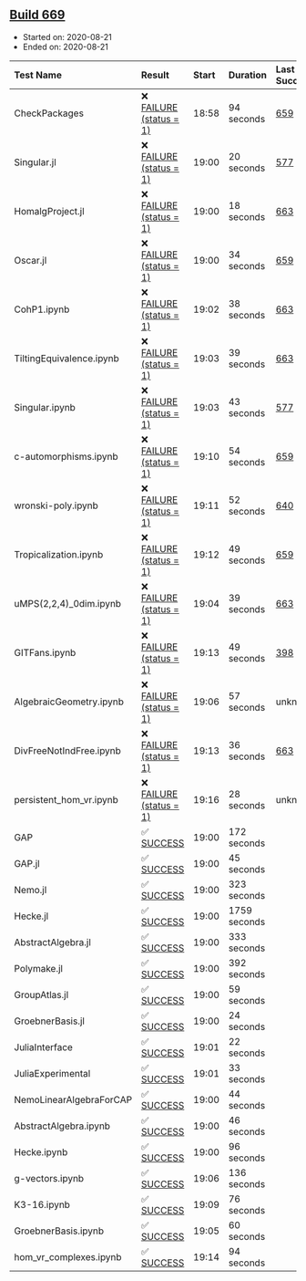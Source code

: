 ## [Build 669](https://oscarci.mathematik.uni-kl.de/job/oscar-stable/669/)

* Started on: 2020-08-21
* Ended on: 2020-08-21

| Test Name    | Result | Start | Duration | Last Success | First Failure |
|:-------------|:-------|:------|:---------|:-------------|:--------------|
| CheckPackages | ❌ [FAILURE (status = 1)](https://oscarci.mathematik.uni-kl.de/job/oscar-stable/669/artifact/logs/build-669/CheckPackages.log) | 18:58 | 94 seconds | [659](https://oscarci.mathematik.uni-kl.de/job/oscar-stable/659/) | [660](https://oscarci.mathematik.uni-kl.de/job/oscar-stable/660/) |
| Singular.jl | ❌ [FAILURE (status = 1)](https://oscarci.mathematik.uni-kl.de/job/oscar-stable/669/artifact/logs/build-669/Singular.jl.log) | 19:00 | 20 seconds | [577](https://oscarci.mathematik.uni-kl.de/job/oscar-stable/577/) | [578](https://oscarci.mathematik.uni-kl.de/job/oscar-stable/578/) |
| HomalgProject.jl | ❌ [FAILURE (status = 1)](https://oscarci.mathematik.uni-kl.de/job/oscar-stable/669/artifact/logs/build-669/HomalgProject.jl.log) | 19:00 | 18 seconds | [663](https://oscarci.mathematik.uni-kl.de/job/oscar-stable/663/) | [664](https://oscarci.mathematik.uni-kl.de/job/oscar-stable/664/) |
| Oscar.jl | ❌ [FAILURE (status = 1)](https://oscarci.mathematik.uni-kl.de/job/oscar-stable/669/artifact/logs/build-669/Oscar.jl.log) | 19:00 | 34 seconds | [659](https://oscarci.mathematik.uni-kl.de/job/oscar-stable/659/) | [660](https://oscarci.mathematik.uni-kl.de/job/oscar-stable/660/) |
| CohP1.ipynb | ❌ [FAILURE (status = 1)](https://oscarci.mathematik.uni-kl.de/job/oscar-stable/669/artifact/logs/build-669/CohP1.ipynb.log) | 19:02 | 38 seconds | [663](https://oscarci.mathematik.uni-kl.de/job/oscar-stable/663/) | [664](https://oscarci.mathematik.uni-kl.de/job/oscar-stable/664/) |
| TiltingEquivalence.ipynb | ❌ [FAILURE (status = 1)](https://oscarci.mathematik.uni-kl.de/job/oscar-stable/669/artifact/logs/build-669/TiltingEquivalence.ipynb.log) | 19:03 | 39 seconds | [663](https://oscarci.mathematik.uni-kl.de/job/oscar-stable/663/) | [664](https://oscarci.mathematik.uni-kl.de/job/oscar-stable/664/) |
| Singular.ipynb | ❌ [FAILURE (status = 1)](https://oscarci.mathematik.uni-kl.de/job/oscar-stable/669/artifact/logs/build-669/Singular.ipynb.log) | 19:03 | 43 seconds | [577](https://oscarci.mathematik.uni-kl.de/job/oscar-stable/577/) | [578](https://oscarci.mathematik.uni-kl.de/job/oscar-stable/578/) |
| c-automorphisms.ipynb | ❌ [FAILURE (status = 1)](https://oscarci.mathematik.uni-kl.de/job/oscar-stable/669/artifact/logs/build-669/c-automorphisms.ipynb.log) | 19:10 | 54 seconds | [659](https://oscarci.mathematik.uni-kl.de/job/oscar-stable/659/) | [660](https://oscarci.mathematik.uni-kl.de/job/oscar-stable/660/) |
| wronski-poly.ipynb | ❌ [FAILURE (status = 1)](https://oscarci.mathematik.uni-kl.de/job/oscar-stable/669/artifact/logs/build-669/wronski-poly.ipynb.log) | 19:11 | 52 seconds | [640](https://oscarci.mathematik.uni-kl.de/job/oscar-stable/640/) | [641](https://oscarci.mathematik.uni-kl.de/job/oscar-stable/641/) |
| Tropicalization.ipynb | ❌ [FAILURE (status = 1)](https://oscarci.mathematik.uni-kl.de/job/oscar-stable/669/artifact/logs/build-669/Tropicalization.ipynb.log) | 19:12 | 49 seconds | [659](https://oscarci.mathematik.uni-kl.de/job/oscar-stable/659/) | [660](https://oscarci.mathematik.uni-kl.de/job/oscar-stable/660/) |
| uMPS(2,2,4)_0dim.ipynb | ❌ [FAILURE (status = 1)](https://oscarci.mathematik.uni-kl.de/job/oscar-stable/669/artifact/logs/build-669/uMPS-2-2-4-_0dim.ipynb.log) | 19:04 | 39 seconds | [663](https://oscarci.mathematik.uni-kl.de/job/oscar-stable/663/) | [664](https://oscarci.mathematik.uni-kl.de/job/oscar-stable/664/) |
| GITFans.ipynb | ❌ [FAILURE (status = 1)](https://oscarci.mathematik.uni-kl.de/job/oscar-stable/669/artifact/logs/build-669/GITFans.ipynb.log) | 19:13 | 49 seconds | [398](https://oscarci.mathematik.uni-kl.de/job/oscar-stable/398/) | [399](https://oscarci.mathematik.uni-kl.de/job/oscar-stable/399/) |
| AlgebraicGeometry.ipynb | ❌ [FAILURE (status = 1)](https://oscarci.mathematik.uni-kl.de/job/oscar-stable/669/artifact/logs/build-669/AlgebraicGeometry.ipynb.log) | 19:06 | 57 seconds | unknown | unknown |
| DivFreeNotIndFree.ipynb | ❌ [FAILURE (status = 1)](https://oscarci.mathematik.uni-kl.de/job/oscar-stable/669/artifact/logs/build-669/DivFreeNotIndFree.ipynb.log) | 19:13 | 36 seconds | [663](https://oscarci.mathematik.uni-kl.de/job/oscar-stable/663/) | [664](https://oscarci.mathematik.uni-kl.de/job/oscar-stable/664/) |
| persistent_hom_vr.ipynb | ❌ [FAILURE (status = 1)](https://oscarci.mathematik.uni-kl.de/job/oscar-stable/669/artifact/logs/build-669/persistent_hom_vr.ipynb.log) | 19:16 | 28 seconds | unknown | unknown |
| GAP | ✅ [SUCCESS](https://oscarci.mathematik.uni-kl.de/job/oscar-stable/669/artifact/logs/build-669/GAP.log) | 19:00 | 172 seconds |  |  |
| GAP.jl | ✅ [SUCCESS](https://oscarci.mathematik.uni-kl.de/job/oscar-stable/669/artifact/logs/build-669/GAP.jl.log) | 19:00 | 45 seconds |  |  |
| Nemo.jl | ✅ [SUCCESS](https://oscarci.mathematik.uni-kl.de/job/oscar-stable/669/artifact/logs/build-669/Nemo.jl.log) | 19:00 | 323 seconds |  |  |
| Hecke.jl | ✅ [SUCCESS](https://oscarci.mathematik.uni-kl.de/job/oscar-stable/669/artifact/logs/build-669/Hecke.jl.log) | 19:00 | 1759 seconds |  |  |
| AbstractAlgebra.jl | ✅ [SUCCESS](https://oscarci.mathematik.uni-kl.de/job/oscar-stable/669/artifact/logs/build-669/AbstractAlgebra.jl.log) | 19:00 | 333 seconds |  |  |
| Polymake.jl | ✅ [SUCCESS](https://oscarci.mathematik.uni-kl.de/job/oscar-stable/669/artifact/logs/build-669/Polymake.jl.log) | 19:00 | 392 seconds |  |  |
| GroupAtlas.jl | ✅ [SUCCESS](https://oscarci.mathematik.uni-kl.de/job/oscar-stable/669/artifact/logs/build-669/GroupAtlas.jl.log) | 19:00 | 59 seconds |  |  |
| GroebnerBasis.jl | ✅ [SUCCESS](https://oscarci.mathematik.uni-kl.de/job/oscar-stable/669/artifact/logs/build-669/GroebnerBasis.jl.log) | 19:00 | 24 seconds |  |  |
| JuliaInterface | ✅ [SUCCESS](https://oscarci.mathematik.uni-kl.de/job/oscar-stable/669/artifact/logs/build-669/JuliaInterface.log) | 19:01 | 22 seconds |  |  |
| JuliaExperimental | ✅ [SUCCESS](https://oscarci.mathematik.uni-kl.de/job/oscar-stable/669/artifact/logs/build-669/JuliaExperimental.log) | 19:01 | 33 seconds |  |  |
| NemoLinearAlgebraForCAP | ✅ [SUCCESS](https://oscarci.mathematik.uni-kl.de/job/oscar-stable/669/artifact/logs/build-669/NemoLinearAlgebraForCAP.log) | 19:00 | 44 seconds |  |  |
| AbstractAlgebra.ipynb | ✅ [SUCCESS](https://oscarci.mathematik.uni-kl.de/job/oscar-stable/669/artifact/logs/build-669/AbstractAlgebra.ipynb.log) | 19:00 | 46 seconds |  |  |
| Hecke.ipynb | ✅ [SUCCESS](https://oscarci.mathematik.uni-kl.de/job/oscar-stable/669/artifact/logs/build-669/Hecke.ipynb.log) | 19:00 | 96 seconds |  |  |
| g-vectors.ipynb | ✅ [SUCCESS](https://oscarci.mathematik.uni-kl.de/job/oscar-stable/669/artifact/logs/build-669/g-vectors.ipynb.log) | 19:06 | 136 seconds |  |  |
| K3-16.ipynb | ✅ [SUCCESS](https://oscarci.mathematik.uni-kl.de/job/oscar-stable/669/artifact/logs/build-669/K3-16.ipynb.log) | 19:09 | 76 seconds |  |  |
| GroebnerBasis.ipynb | ✅ [SUCCESS](https://oscarci.mathematik.uni-kl.de/job/oscar-stable/669/artifact/logs/build-669/GroebnerBasis.ipynb.log) | 19:05 | 60 seconds |  |  |
| hom_vr_complexes.ipynb | ✅ [SUCCESS](https://oscarci.mathematik.uni-kl.de/job/oscar-stable/669/artifact/logs/build-669/hom_vr_complexes.ipynb.log) | 19:14 | 94 seconds |  |  |
